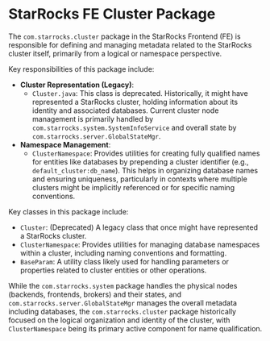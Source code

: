 # StarRocks FE Cluster Package

The `com.starrocks.cluster` package in the StarRocks Frontend (FE) is responsible for defining and managing metadata related to the StarRocks cluster itself, primarily from a logical or namespace perspective.

Key responsibilities of this package include:

- **Cluster Representation (Legacy)**:
  - `Cluster.java`: This class is deprecated. Historically, it might have represented a StarRocks cluster, holding information about its identity and associated databases. Current cluster node management is primarily handled by `com.starrocks.system.SystemInfoService` and overall state by `com.starrocks.server.GlobalStateMgr`.
- **Namespace Management**:
  - `ClusterNamespace`: Provides utilities for creating fully qualified names for entities like databases by prepending a cluster identifier (e.g., `default_cluster:db_name`). This helps in organizing database names and ensuring uniqueness, particularly in contexts where multiple clusters might be implicitly referenced or for specific naming conventions.

Key classes in this package include:
- `Cluster`: (Deprecated) A legacy class that once might have represented a StarRocks cluster.
- `ClusterNamespace`: Provides utilities for managing database namespaces within a cluster, including naming conventions and formatting.
- `BaseParam`: A utility class likely used for handling parameters or properties related to cluster entities or other operations.

While the `com.starrocks.system` package handles the physical nodes (backends, frontends, brokers) and their states, and `com.starrocks.server.GlobalStateMgr` manages the overall metadata including databases, the `com.starrocks.cluster` package historically focused on the logical organization and identity of the cluster, with `ClusterNamespace` being its primary active component for name qualification.
